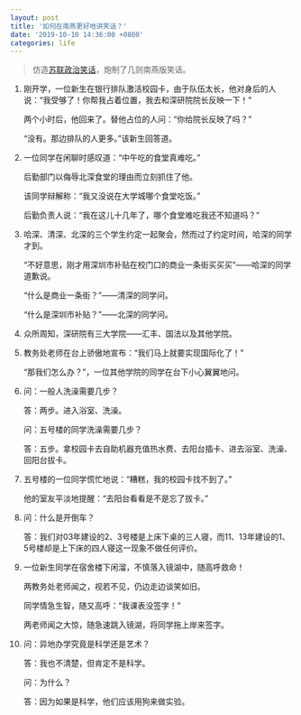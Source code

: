```yaml
---
layout: post
title: '如何在南燕更好地讲笑话？'
date: '2019-10-10 14:36:00 +0800'
categories: life
---
```


> 仿造[苏联政治笑话](https://zh.wikipedia.org/wiki/%E8%8B%8F%E8%81%94%E6%94%BF%E6%B2%BB%E7%AC%91%E8%AF%9D)，炮制了几则南燕版笑话。

1. 刚开学，一位新生在银行排队激活校园卡，由于队伍太长，他对身后的人说：“我受够了！你帮我占着位置，我去和深研院院长反映一下！”

   两个小时后，他回来了。替他占位的人问：“你给院长反映了吗？”

   “没有。那边排队的人更多。”该新生回答道。

2. 一位同学在闲聊时感叹道：“中午吃的食堂真难吃。”

   后勤部门以侮辱北深食堂的理由而立刻抓住了他。

   该同学辩解称：“我又没说在大学城哪个食堂吃饭。”

   后勤负责人说：“我在这儿十几年了，哪个食堂难吃我还不知道吗？”

3. 哈深、清深、北深的三个学生约定一起聚会，然而过了约定时间，哈深的同学才到。

   “不好意思，刚才用深圳市补贴在校门口的商业一条街买买买”——哈深的同学道歉说。

   “什么是商业一条街？”——清深的同学问。

   “什么是深圳市补贴？”——北深的同学问。

4. 众所周知，深研院有三大学院——汇丰、国法以及其他学院。

5. 教务处老师在台上骄傲地宣布：“我们马上就要实现国际化了！”

   “那我们怎么办？”，一位其他学院的同学在台下小心翼翼地问。

6. 问：一般人洗澡需要几步？

   答：两步。进入浴室、洗澡。

   问：五号楼的同学洗澡需要几步？

   答：五步。拿校园卡去自助机器充值热水费、去阳台插卡、进去浴室、洗澡、回阳台拔卡。

7. 五号楼的一位同学慌忙地说：“糟糕，我的校园卡找不到了。”

   他的室友平淡地提醒：“去阳台看看是不是忘了拔卡。”

8. 问：什么是开倒车？

   答：我们对03年建设的2、3号楼是上床下桌的三人寝，而11、13年建设的1、5号楼却是上下床的四人寝这一现象不做任何评价。

9. 一位新生同学在宿舍楼下闲溜，不慎落入镜湖中，随高呼救命！

   两教务处老师闻之，视若不见，仍边走边谈笑如旧。

   同学情急生智，随又高呼：“我课表没签字！”

   两老师闻之大惊，随急速跳入镜湖，将同学拖上岸来签字。

10. 问：异地办学究竟是科学还是艺术？

    答：我也不清楚，但肯定不是科学。

    问：为什么？

    答：因为如果是科学，他们应该用狗来做实验。
